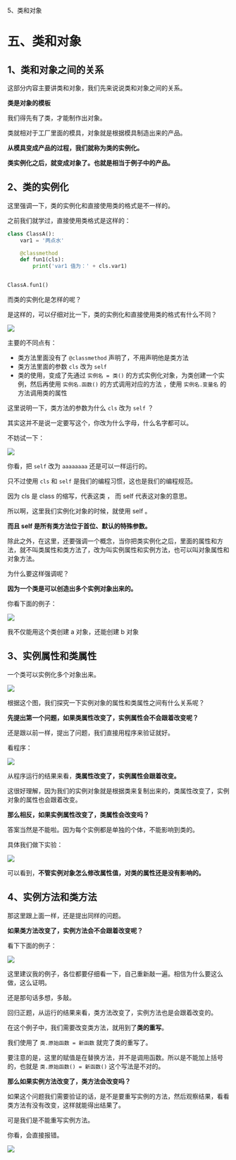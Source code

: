 5、类和对象

# 五、类和对象 #




## 1、类和对象之间的关系 ##

这部分内容主要讲类和对象，我们先来说说类和对象之间的关系。

**类是对象的模板**

我们得先有了类，才能制作出对象。

类就相对于工厂里面的模具，对象就是根据模具制造出来的产品。

**从模具变成产品的过程，我们就称为类的实例化。**

**类实例化之后，就变成对象了。也就是相当于例子中的产品。**





## 2、类的实例化 ##

这里强调一下，类的实例化和直接使用类的格式是不一样的。

之前我们就学过，直接使用类格式是这样的：

```python
class ClassA():
    var1 = '两点水'

    @classmethod
    def fun1(cls):
        print('var1 值为：' + cls.var1)


ClassA.fun1()
```

而类的实例化是怎样的呢？

是这样的，可以仔细对比一下，类的实例化和直接使用类的格式有什么不同？

![](http://twowaterimage.oss-cn-beijing.aliyuncs.com/2019-10-09-025401.png)


主要的不同点有：

* 类方法里面没有了 `@classmethod` 声明了，不用声明他是类方法
* 类方法里面的参数 `cls` 改为  `self`
* 类的使用，变成了先通过 `实例名 = 类()` 的方式实例化对象，为类创建一个实例，然后再使用 `实例名.函数()` 的方式调用对应的方法 ，使用 `实例名.变量名` 的方法调用类的属性


这里说明一下，类方法的参数为什么 `cls` 改为  `self` ？

其实这并不是说一定要写这个，你改为什么字母，什么名字都可以。 

不妨试一下：

![](http://twowaterimage.oss-cn-beijing.aliyuncs.com/2019-10-09-032030.png)

你看，把 `self` 改为 `aaaaaaaa` 还是可以一样运行的。

只不过使用  `cls` 和 `self` 是我们的编程习惯，这也是我们的编程规范。

因为 cls 是 class 的缩写，代表这类 ， 而 self 代表这对象的意思。

所以啊，这里我们实例化对象的时候，就使用 self 。

**而且 self 是所有类方法位于首位、默认的特殊参数。**

除此之外，在这里，还要强调一个概念，当你把类实例化之后，里面的属性和方法，就不叫类属性和类方法了，改为叫实例属性和实例方法，也可以叫对象属性和对象方法。

为什么要这样强调呢？

**因为一个类是可以创造出多个实例对象出来的。**

你看下面的例子：

![](http://twowaterimage.oss-cn-beijing.aliyuncs.com/2019-10-09-034453.png)

我不仅能用这个类创建 a 对象，还能创建 b 对象





## 3、实例属性和类属性 ##

一个类可以实例化多个对象出来。

![](http://twowaterimage.oss-cn-beijing.aliyuncs.com/2019-10-09-040408.png)

根据这个图，我们探究一下实例对象的属性和类属性之间有什么关系呢？

**先提出第一个问题，如果类属性改变了，实例属性会不会跟着改变呢？**

还是跟以前一样，提出了问题，我们直接用程序来验证就好。

看程序：


![](http://twowaterimage.oss-cn-beijing.aliyuncs.com/2019-10-09-061015.png)


从程序运行的结果来看，**类属性改变了，实例属性会跟着改变。**

这很好理解，因为我们的实例对象就是根据类来复制出来的，类属性改变了，实例对象的属性也会跟着改变。

**那么相反，如果实例属性改变了，类属性会改变吗？**

答案当然是不能啦。因为每个实例都是单独的个体，不能影响到类的。

具体我们做下实验：


![](http://twowaterimage.oss-cn-beijing.aliyuncs.com/2019-10-09-062437.png)

可以看到，**不管实例对象怎么修改属性值，对类的属性还是没有影响的。**




## 4、实例方法和类方法 ##

那这里跟上面一样，还是提出同样的问题。

**如果类方法改变了，实例方法会不会跟着改变呢？**

看下下面的例子：

![](http://twowaterimage.oss-cn-beijing.aliyuncs.com/2019-10-09-063242.png)

这里建议我的例子，各位都要仔细看一下，自己重新敲一遍。相信为什么要这么做，这么证明。

还是那句话多想，多敲。

回归正题，从运行的结果来看，类方法改变了，实例方法也是会跟着改变的。

在这个例子中，我们需要改变类方法，就用到了**类的重写**。

我们使用了  `类.原始函数 = 新函数`  就完了类的重写了。

要注意的是，这里的赋值是在替换方法，并不是调用函数。所以是不能加上括号的，也就是 `类.原始函数() = 新函数()` 这个写法是不对的。


**那么如果实例方法改变了，类方法会改变吗？**

如果这个问题我们需要验证的话，是不是要重写实例的方法，然后观察结果，看看类方法有没有改变，这样就能得出结果了。


可是我们是不能重写实例方法。

你看，会直接报错。

![](http://twowaterimage.oss-cn-beijing.aliyuncs.com/2019-10-09-064303.png)














